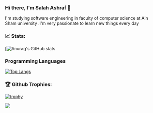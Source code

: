### Hi there, I'm Salah Ashraf 👋
<!-- <p>I'm software engineering student at level three .</p> -->
I'm studying software engineering in faculty of computer science at Ain Sham university .I'm very passionate to learn new things every day

<h3>📈 Stats: </h3>

[![Anurag's GitHub stats](https://github-readme-stats.vercel.app/api?username=salahashraf253&theme=radical&show_icons=true)

<h3>Programming Languages </h3>

[![Top Langs](https://github-readme-stats.vercel.app/api/top-langs/?username=salahashraf253&theme=radical&langs_count=4&hide=xslt)](https://github.com/anuraghazra/github-readme-stats)

<h3>🏆 Github Trophies: </h3> 

[![trophy](https://github-profile-trophy.vercel.app/?username=salahashraf253&theme=radical)](https://github.com/ryo-ma/github-profile-trophy)

![](https://komarev.com/ghpvc/?username=salahashraf253&color=brightgreen)
